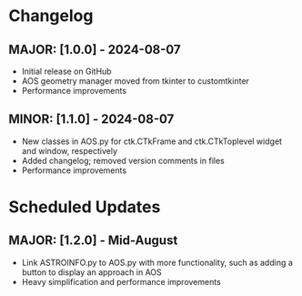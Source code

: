 # Changelog

## MAJOR: [1.0.0] - 2024-08-07
- Initial release on GitHub
- AOS geometry manager moved from tkinter to customtkinter
- Performance improvements

## MINOR: [1.1.0] - 2024-08-07
- New classes in AOS.py for ctk.CTkFrame and ctk.CTkToplevel widget and window, respectively
- Added changelog; removed version comments in files
- Performance improvements

# Scheduled Updates

## MAJOR: [1.2.0] - Mid-August
- Link ASTROINFO.py to AOS.py with more functionality, such as adding a button to display an approach in AOS
- Heavy simplification and performance improvements
